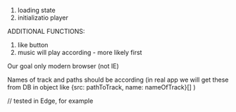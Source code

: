1. loading state
2. initializatio player

ADDITIONAL FUNCTIONS:
1. like button
2. music will play according - more likely first

Our goal only modern browser (not IE)

Names of track and paths should be according (in real app we will get these from DB in object like {src: pathToTrack, name: nameOfTrack}[]  )

// tested in Edge, for example